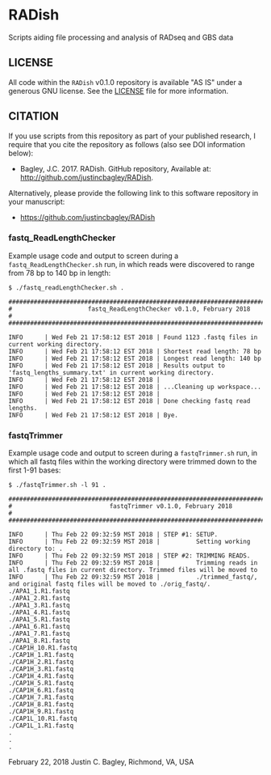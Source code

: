 # RADish

Scripts aiding file processing and analysis of RADseq and GBS data

## LICENSE

All code within the ```RADish``` v0.1.0 repository is available "AS IS" under a generous GNU license. See the [LICENSE](LICENSE) file for more information.

## CITATION

If you use scripts from this repository as part of your published research, I require that you cite the repository as follows (also see DOI information below): 
  
- Bagley, J.C. 2017. RADish. GitHub repository, Available at: http://github.com/justincbagley/RADish.

Alternatively, please provide the following link to this software repository in your manuscript:

- https://github.com/justincbagley/RADish


### fastq_ReadLengthChecker

Example usage code and output to screen during a ```fastq_ReadLengthChecker.sh``` run, in which
reads were discovered to range from 78 bp to 140 bp in length:

```
$ ./fastq_readLengthChecker.sh .

##########################################################################################
#                     fastq_ReadLengthChecker v0.1.0, February 2018                      #
##########################################################################################

INFO      | Wed Feb 21 17:58:12 EST 2018 | Found 1123 .fastq files in current working directory. 
INFO      | Wed Feb 21 17:58:12 EST 2018 | Shortest read length: 78 bp 
INFO      | Wed Feb 21 17:58:12 EST 2018 | Longest read length: 140 bp 
INFO      | Wed Feb 21 17:58:12 EST 2018 | Results output to 'fastq_lengths_summary.txt' in current working directory.
INFO      | Wed Feb 21 17:58:12 EST 2018 | 
INFO      | Wed Feb 21 17:58:12 EST 2018 | ...Cleaning up workspace... 
INFO      | Wed Feb 21 17:58:12 EST 2018 | 
INFO      | Wed Feb 21 17:58:12 EST 2018 | Done checking fastq read lengths. 
INFO      | Wed Feb 21 17:58:12 EST 2018 | Bye.
```

### fastqTrimmer

Example usage code and output to screen during a ```fastqTrimmer.sh``` run, in which all fastq
files within the working directory were trimmed down to the first 1-91 bases:

```
$ ./fastqTrimmer.sh -l 91 .

##########################################################################################
#                           fastqTrimmer v0.1.0, February 2018                           #
##########################################################################################

INFO      | Thu Feb 22 09:32:59 MST 2018 | STEP #1: SETUP. 
INFO      | Thu Feb 22 09:32:59 MST 2018 |          Setting working directory to: . 
INFO      | Thu Feb 22 09:32:59 MST 2018 | STEP #2: TRIMMING READS. 
INFO      | Thu Feb 22 09:32:59 MST 2018 |          Trimming reads in all .fastq files in current directory. Trimmed files will be moved to 
INFO      | Thu Feb 22 09:32:59 MST 2018 |          ./trimmed_fastq/, and original fastq files will be moved to ./orig_fastq/.  
./APA1_1.R1.fastq
./APA1_2.R1.fastq
./APA1_3.R1.fastq
./APA1_4.R1.fastq
./APA1_5.R1.fastq
./APA1_6.R1.fastq
./APA1_7.R1.fastq
./APA1_8.R1.fastq
./CAP1H_10.R1.fastq
./CAP1H_1.R1.fastq
./CAP1H_2.R1.fastq
./CAP1H_3.R1.fastq
./CAP1H_4.R1.fastq
./CAP1H_5.R1.fastq
./CAP1H_6.R1.fastq
./CAP1H_7.R1.fastq
./CAP1H_8.R1.fastq
./CAP1H_9.R1.fastq
./CAP1L_10.R1.fastq
./CAP1L_1.R1.fastq
.
.
.
```


February 22, 2018
Justin C. Bagley, Richmond, VA, USA
